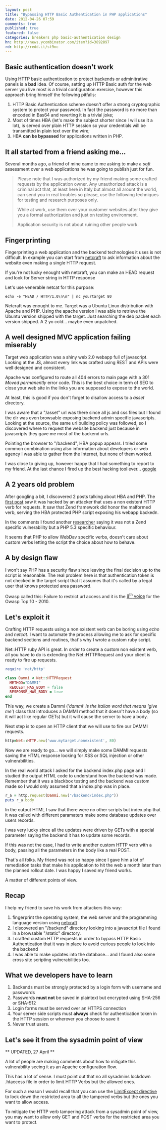 ```yaml
---
layout: post
title: "Bypassing HTTP Basic Authentication in PHP applications"
date: 2012-04-26 07:59
comments: true
published: true
featured: false
categories: breakers php basic-authentication design 
hn: http://news.ycombinator.com/item?id=3892897
rd: http://redd.it/st9nc
---
```


## Basic authentication doesn't work

Using HTTP basic authentication to protect backends or adminitrative panels is
a **bad** idea. Of course, setting up HTTP Basic auth for the web server you
live most is a trivial configuration exercise, however this approach bring
himself the following pitfalls:

1. HTTP Basic Authentication scheme doesn't offer a strong cryptographic system
   to protect your password. In fact the password is no more than encoded in
   Bas64 and reverting it is a trivial joke;
2. Most of times HBA (let's make the subject shorter since I will use it a
   lot), is served over plain HTTP session so your credentials will be
   transmitted in plain text over the wire;
3. HBA **can be bypassed** for applications written in PHP.

<!-- more -->

## It all started from a friend asking me...

Several months ago, a friend of mine came to me asking to make a _soft_
assessment over a web applications he was going to publish just for fun. 

> Please note that I was authorized by my friend making some crafted requests by
> the application owner. Any unauthorized attack is a criminal act that, at
> least here in Italy but almost all arount the world, can send you in real
> troubles so please, use the following techniques for testing and research
> purposes only.
> 
> While at work, use them over your customer websites after they give you a
> formal authorization and just on testing environment.
> 
> Application security is not about ruining other people work.

## Fingerprinting

Fingerprinting a web application and the backend technologies it uses is not
difficult. In example you can start from [netcraft](http://www.netcraft.com) to
ask information about the website even making a single HTTP request.

If you're not lucky enought with netcraft, you can make an HEAD request and look
for Server string in HTTP response

Let's use venerable netcat for this purpose:

``` 
echo -e "HEAD / HTTP/1.0\n\n" | nc yourtarget 80
``` 

Netcraft was enought to me. Target was a Ubuntu Linux distribution with Apache
and PHP. Using the apache version I was able to retrieve the Ubuntu version
shipped with the target. Just searching the deb packet each version shipped. A
2 yo cold... maybe even unpatched.

## A well designed MVC application failing miserably

Target web application was a shiny web 2.0 webapp full of javascript. Looking
at the JS, almost every link was crafted using REST and APIs were well designed
and consistent.

Apache was configured to route all 404 errors to main page with a 301 _Moved
permanently_ error code. This is the best choice in term of SEO to close your
web site in the links you are supposed to expose to the world.

At least, this is good if you don't forget to disallow access to a _asset_
directory.

I was aware that a "/asset" url was there since all js and css files but I
found the dir was even browsable exposing backend admin specific javascripts.
Looking at the source, the same url building policy was followed, so I
discovered where to request the website backend just because in javascripts
they gave me most of the backend urls.

Pointing the browser to "/backend", HBA popup appears. I
tried some common combination using also information about developers or web
agency I was able to gather from the Internet, but none of them worked.

I was close to giving up, however happy that I had something to report to my
friend. At the last chance I fired up the best hacking tool ever...
[google](http://google.com)

## A 2 years old problem

After googling a bit, I discovered 2 posts talking about HBA and PHP. The
[first post](http://cd34.com/blog/web-security/hackers-bypass-htaccess-security-by-using-gets-rather-than-get/)
saw it was hacked by an attacker that uses a non existent HTTP verb for
requests. It saw that Zend framework did honor the malformed verb, serving the
HBA protected PHP script exposing his webapp backedn.

In the comments I found another
[researcher](http://eguaj.tumblr.com/post/2361187940/re-hackers-bypass-htaccess-security-by-using-gets)
saying it was not a Zend specific vulnerability but a PHP 5.3 specific
behaviour. 

It seems that PHP to allow WebDav specific verbs, doesn't care about custom
verbs letting the script the choice about how to behave.

## A by design flaw

I won't say PHP has a security flaw since leaving the final decision up to the
script is reasonable. The real problem here is that authentication token is not
checked in the target script that it assumes that it's called by a legal user
that knows protected area password.

Owasp called this: Failure to restrict url access and it is the [8<sup>th</sup> voice](https://www.owasp.org/index.php/Top_10_2010-A8-Failure_to_Restrict_URL_Access) for the Owasp Top 10 - 2010.

## Let's exploit it

Crafting HTTP requests using a non existent verb can be boring using _echo_ and
_netcat_.
I want to automate the process allowing me to ask for specific backend sections
and routines, that's why I wrote a custom ruby script.

Net::HTTP ruby API is great. In order to create a custom non existent verb, all
you have to do is extending the Net::HTTPRequest and your client is ready to
fire up requests.

``` ruby extending the Net::HTTPRequest
require 'net/http'

class Dammi < Net::HTTPRequest
  METHOD="DAMMI"
  REQUEST_HAS_BODY = false
  RESPONSE_HAS_BODY = true
end
```

This way, we create a Dammi (_'dammi' is the Italian word that means 'give me'_) class
that introduces a DAMMI method that it doesn't have a body (so it will act like
regular GETs) but it will cause the server to have a body.

Next step is to open an HTTP client that we will use to fire our DAMMI requests.

``` ruby opening an http client to our target
http=Net::HTTP.new('www.mytarget.nonexistent', 80)
```

Now we are ready to go... we will simply make some DAMMI requests saving the
HTML response looking for XSS or SQL injection or other vulnerabilities.

In the real world attack I asked for the backend index.php page and I studied
the output HTML code to understand how the backend was made. Remember that it
was a blackbox testing and the backend was custom made so I would only assumed
that a index.php was in place.

``` ruby asking for index.php and putting response
r_a = http.request(Dammi.new("/backend/index.php"))
puts r_a.body
``` 

In the output HTML I saw that there were no other scripts but index.php that it
was called with different paramaters make some database updates over users
records.

I was very lucky since all the updates were driven by GETs with a special
parameter saying the backend it has to update some records.

If this was not the case, I had to write another custom HTTP verb with a body,
passing all the parameters in the body like a real POST.

That's all folks. My friend was not so happy since I gave him a lot of
remediation tasks that make his application to hit the web a month later than
the planned rollout date. I was happy I saved my friend works.

A matter of different points of view.

## Recap

I help my friend to save his work from attackers this way:

1. fingerprint the operating system, the web server and the programming
   language version using [netcraft](http://www.netcraft.com)
2. I discovered an "/backend" directory looking into a javascript file I found in
   a browsable "/static" directory.
3. I crafted custom HTTP requests in order to bypass HTTP Basic Authentication
   that it was in place to avoid curious people to look into the backend
4. I was able to make updates into the database... and I found also some cross
   site scripting vulnerabilities too.

## What we developers have to learn

1. Backends must be strongly protected by a login form with username and
   passwords
2. Passwords **must not** be saved in plaintext but encrypted using SHA-256 or
   SHA-512
3. Login forms must be served over an HTTPS connection
4. Your server side scripts must **always** check for authentication token in
   the HTTP session or wherever you choose to save it
5. Never trust users.

## Let's see it from the sysadmin point of view

** UPDATED, 27 April **

A lot of people are making comments about how to mitigate this vulnerability
seeing it as an Apache configuration flow.

This has a lot of sense. I must point out that no all sysadmins lockdown
.htaccess file in order to limit HTTP Verbs but the allowed ones.

For such a reason I would recall that you can use the [LimitExcept directive](http://httpd.apache.org/docs/2.2/mod/core.html#limitexcept) to lock
down the restricted area to all the tampered verbs but the ones you want to
allow access.

To mitigate the HTTP verb tampering attack from a sysadmin point of view, you
may want to allow only GET and POST verbs for the restricted area you want to
protect.
